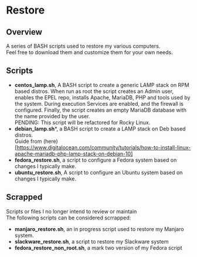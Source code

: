 # Restore

## Overview
A series of BASH scripts used to restore my various computers. <br>
Feel free to download them and customize them for your own needs. <br>

## Scripts
* **centos_lamp.sh**, A BASH script to create a generic LAMP stack on RPM based distros.
When run as root the script creates an Admin user, enables the EPEL repo, installs Apache, MariaDB, PHP
and tools used by the system. During execution Services are enabled, and the firewall is configured.
Finally, the script creates an empty MariaDB database with the name provided by the user. <br>
PENDING: This script will be refactored for Rocky Linux.
* **debian_lamp.sh***, a BASH script to create a LAMP stack on Deb based distros. <br>
Guide from (here)[https://www.digitalocean.com/community/tutorials/how-to-install-linux-apache-mariadb-php-lamp-stack-on-debian-10]<br>
* **fedora_restore.sh**, a script to configure a Fedora system based on changes I typically make. <br>
* **ubuntu_restore.sh**, A script to configure an Ubuntu system based on changes I typically make.<br>

## Scrapped
Scripts or files I no longer intend to review or maintain <br>
The following scripts can be considered scrrapped: <br>
* **manjaro_restore.sh**, an in progress script used to restore my Manjaro system. <br>
* **slackware_restore.sh**, a script to restore my Slackware system <br>
* **fedora_restore_non_root.sh**, a mark two version of my Fedora script <br>
